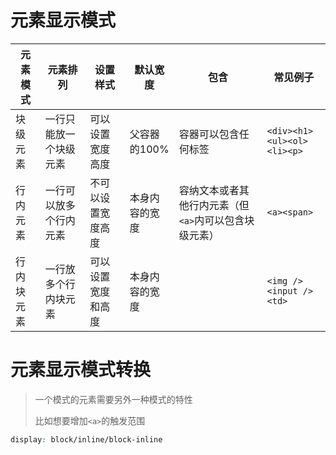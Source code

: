 # 元素显示模式

| 元素模式   | 元素排列               | 设置样式           | 默认宽度       | 包含                                                  | 常见例子                   |
| ---------- | ---------------------- | ------------------ | -------------- | ----------------------------------------------------- | -------------------------- |
| 块级元素   | 一行只能放一个块级元素 | 可以设置宽度高度   | 父容器的100%   | 容器可以包含任何标签                                  | `<div><h1><ul><ol><li><p>` |
| 行内元素   | 一行可以放多个行内元素 | 不可以设置宽度高度 | 本身内容的宽度 | 容纳文本或者其他行内元素（但`<a>`内可以包含块级元素） | `<a><span>`                |
| 行内块元素 | 一行放多个行内块元素   | 可以设置宽度和高度 | 本身内容的宽度 |                                                       | `<img /><input /><td>`     |

# 元素显示模式转换

> 一个模式的元素需要另外一种模式的特性
>
> 比如想要增加`<a>`的触发范围

```css
display: block/inline/block-inline
```

